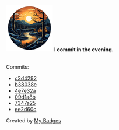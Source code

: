 <img src="https://github.com/my-badges/my-badges/blob/master/badges/time-of-commit/evening-commits.png?raw=true" alt="I commit in the evening." title="I commit in the evening." width="128">
<strong>I commit in the evening.</strong>
<br><br>

Commits:

- <a href="https://github.com/ben-of-codecraft/ben-of-codecraft/commit/c3d4292b0b562954322a877cc07ba0011f0bcee9">c3d4292</a>
- <a href="https://github.com/ben-of-codecraft/ben-of-codecraft/commit/b38038e1ccbda113aa287dc09bb3e24cb778b755">b38038e</a>
- <a href="https://github.com/ben-of-codecraft/ben-of-codecraft/commit/4e7e32aac48b841621f6482608769aa97bd9d3a7">4e7e32a</a>
- <a href="https://github.com/ben-of-codecraft/ben-of-codecraft/commit/09d1a8b4ddf67d85c0053f8a2c862f651cb1f09b">09d1a8b</a>
- <a href="https://github.com/ben-of-codecraft/ben-of-codecraft/commit/7347a25c993c4dc87af484de5005e6d713ad0ad0">7347a25</a>
- <a href="https://github.com/ben-of-codecraft/ben-of-codecraft/commit/ee2d60cacd942a7c0be9f823860c6a6275a9180d">ee2d60c</a>


Created by <a href="https://github.com/my-badges/my-badges">My Badges</a>